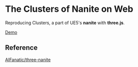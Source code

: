 # The Clusters of Nanite on Web

Reproducing Clusters, a part of UE5's **nanite** with **three.js**.

[Demo](https://konas122.github.io/Clusters-web/build/index.html)

## Reference

[AIFanatic/three-nanite](https://github.com/AIFanatic/three-nanite)

